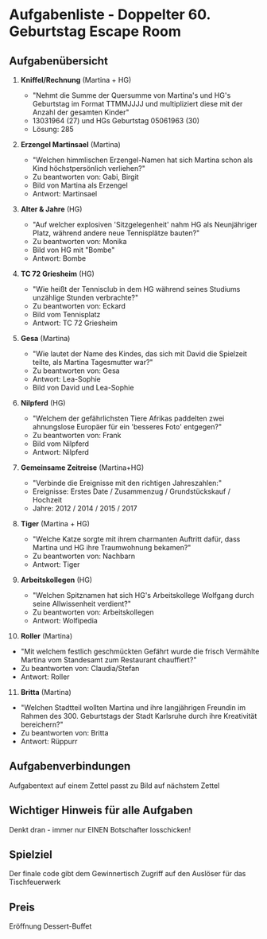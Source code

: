 # Aufgabenliste - Doppelter 60. Geburtstag Escape Room

## Aufgabenübersicht

1. **Kniffel/Rechnung** (Martina + HG)
   - "Nehmt die Summe der Quersumme von Martina's und HG's Geburtstag im Format TTMMJJJJ und multipliziert diese mit der Anzahl der gesamten Kinder"
   -  13031964 (27) und HGs Geburtstag 05061963 (30)
   - Lösung: 285

2. **Erzengel Martinsael** (Martina)
   - "Welchen himmlischen Erzengel-Namen hat sich Martina schon als Kind höchstpersönlich verliehen?"
   - Zu beantworten von: Gabi, Birgit
   - Bild von Martina als Erzengel
   - Antwort: Martinsael

3. **Alter & Jahre** (HG)
   - "Auf welcher explosiven 'Sitzgelegenheit' nahm HG als Neunjähriger Platz, während andere neue Tennisplätze bauten?"
   - Zu beantworten von: Monika
   - Bild von HG mit "Bombe"
   - Antwort: Bombe

4. **TC 72 Griesheim** (HG)
   - "Wie heißt der Tennisclub in dem HG während seines Studiums unzählige Stunden verbrachte?"
   - Zu beantworten von: Eckard
   - Bild vom Tennisplatz
   - Antwort: TC 72 Griesheim

5. **Gesa** (Martina)
   - "Wie lautet der Name des Kindes, das sich mit David die Spielzeit teilte, als Martina Tagesmutter war?"
   - Zu beantworten von: Gesa
   - Antwort: Lea-Sophie
   - Bild von David und Lea-Sophie

6. **Nilpferd** (HG)
   - "Welchem der gefährlichsten Tiere Afrikas paddelten zwei ahnungslose Europäer für ein 'besseres Foto' entgegen?"
   - Zu beantworten von: Frank
   - Bild vom Nilpferd
   - Antwort: Nilpferd

7. **Gemeinsame Zeitreise** (Martina+HG)
   - "Verbinde die Ereignisse mit den richtigen Jahreszahlen:"
   - Ereignisse: Erstes Date / Zusammenzug / Grundstückskauf / Hochzeit
   - Jahre: 2012 / 2014 / 2015 / 2017

8. **Tiger** (Martina + HG)
   - "Welche Katze sorgte mit ihrem charmanten Auftritt dafür, dass Martina und HG ihre Traumwohnung bekamen?"
   - Zu beantworten von: Nachbarn
   - Antwort: Tiger

9. **Arbeitskollegen** (HG)
   - "Welchen Spitznamen hat sich HG's Arbeitskollege Wolfgang durch seine Allwissenheit verdient?"
   - Zu beantworten von: Arbeitskollegen
   - Antwort: Wolfipedia

10. **Roller** (Martina)
   - "Mit welchem festlich geschmückten Gefährt wurde die frisch Vermählte Martina vom Standesamt zum Restaurant chauffiert?"
   - Zu beantworten von: Claudia/Stefan
   - Antwort: Roller

11. **Britta** (Martina)
   - "Welchen Stadtteil wollten Martina und ihre langjährigen Freundin im Rahmen des 300. Geburtstags der Stadt Karlsruhe durch ihre Kreativität bereichern?"
   - Zu beantworten von: Britta
   - Antwort: Rüppurr

## Aufgabenverbindungen
Aufgabentext auf einem Zettel passt zu Bild auf nächstem Zettel

## Wichtiger Hinweis für alle Aufgaben
Denkt dran - immer nur EINEN Botschafter losschicken!

## Spielziel
Der finale code gibt dem Gewinnertisch Zugriff auf den Auslöser für das Tischfeuerwerk

## Preis
Eröffnung Dessert-Buffet
